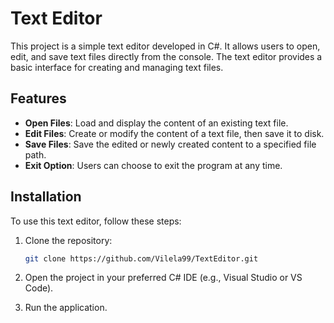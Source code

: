 # Text Editor

This project is a simple text editor developed in C#. It allows users to open, edit, and save text files directly from the console. The text editor provides a basic interface for creating and managing text files.

## Features

- **Open Files**: Load and display the content of an existing text file.
- **Edit Files**: Create or modify the content of a text file, then save it to disk.
- **Save Files**: Save the edited or newly created content to a specified file path.
- **Exit Option**: Users can choose to exit the program at any time.

## Installation

To use this text editor, follow these steps:

1. Clone the repository:

   ```bash
   git clone https://github.com/Vilela99/TextEditor.git
   ```

2. Open the project in your preferred C# IDE (e.g., Visual Studio or VS Code).

3. Run the application.
